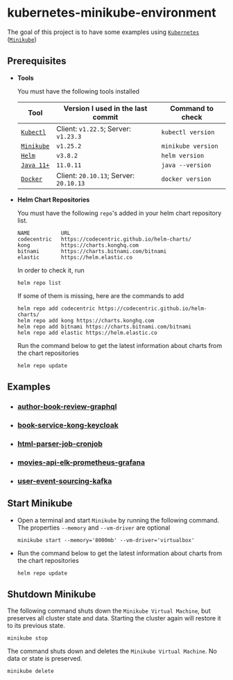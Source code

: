 # kubernetes-minikube-environment

The goal of this project is to have some examples using [`Kubernetes`](https://kubernetes.io) ([`Minikube`](https://github.com/kubernetes/minikube)) 

## Prerequisites

- **Tools**

  You must have the following tools installed

  | Tool            | Version I used in the last commit      | Command to check   |
  |-----------------|----------------------------------------|--------------------|
  | [`Kubectl`][1]  | Client: `v1.22.5`; Server: `v1.23.3`   | `kubectl version`  |
  | [`Minikube`][2] | `v1.25.2`                              | `minikube version` |
  | [`Helm`][3]     | `v3.8.2`                               | `helm version`     |
  | [`Java 11+`][4] | `11.0.11`                              | `java --version`   |
  | [`Docker`][5]   | Client: `20.10.13`; Server: `20.10.13` | `docker version`   |
  
  [1]:https://kubernetes.io/docs/tasks/tools/install-kubectl/
  [2]:https://kubernetes.io/docs/tasks/tools/install-minikube/
  [3]:https://helm.sh/docs/intro/install/
  [4]:https://www.oracle.com/java/technologies/downloads/#java11
  [5]:https://www.docker.com/

- **Helm Chart Repositories**

  You must have the following `repo`'s added in your helm chart repository list.
  ```
  NAME        	URL
  codecentric 	https://codecentric.github.io/helm-charts/
  kong        	https://charts.konghq.com
  bitnami     	https://charts.bitnami.com/bitnami
  elastic     	https://helm.elastic.co
  ```

  In order to check it, run
  ```
  helm repo list
  ```

  If some of them is missing, here are the commands to add
  ```
  helm repo add codecentric https://codecentric.github.io/helm-charts/
  helm repo add kong https://charts.konghq.com
  helm repo add bitnami https://charts.bitnami.com/bitnami
  helm repo add elastic https://helm.elastic.co
  ```
  
  Run the command below to get the latest information about charts from the chart repositories
  ```
  helm repo update
  ```

## Examples

- ### [author-book-review-graphql](https://github.com/ivangfr/kubernetes-minikube-environment/tree/master/author-book-review-graphql#kubernetes-minikube-environment)
- ### [book-service-kong-keycloak](https://github.com/ivangfr/kubernetes-minikube-environment/tree/master/book-service-kong-keycloak#kubernetes-minikube-environment)
- ### [html-parser-job-cronjob](https://github.com/ivangfr/kubernetes-minikube-environment/tree/master/html-parser-job-cronjob#kubernetes-minikube-environment)
- ### [movies-api-elk-prometheus-grafana](https://github.com/ivangfr/kubernetes-minikube-environment/tree/master/movies-api-elk-prometheus-grafana#kubernetes-minikube-environment)
- ### [user-event-sourcing-kafka](https://github.com/ivangfr/kubernetes-minikube-environment/tree/master/user-event-sourcing-kafka#kubernetes-minikube-environment)

## Start Minikube

- Open a terminal and start `Minikube` by running the following command. The properties `--memory` and `--vm-driver` are optional
  ```
  minikube start --memory='8000mb' --vm-driver='virtualbox'
  ```

- Run the command below to get the latest information about charts from the chart repositories
  ```
  helm repo update
  ``` 

## Shutdown Minikube

The following command shuts down the `Minikube Virtual Machine`, but preserves all cluster state and data. Starting the cluster again will restore it to its previous state.
```
minikube stop
```

The command shuts down and deletes the `Minikube Virtual Machine`. No data or state is preserved.
```
minikube delete
```
